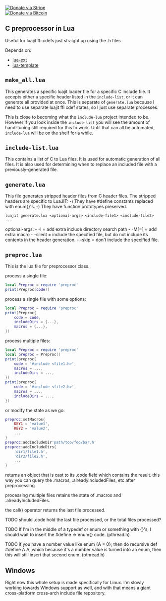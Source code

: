 [![Donate via Stripe](https://img.shields.io/badge/Donate-Stripe-green.svg)](https://buy.stripe.com/00gbJZ0OdcNs9zi288)<br>
[![Donate via Bitcoin](https://img.shields.io/badge/Donate-Bitcoin-green.svg)](bitcoin:37fsp7qQKU8XoHZGRQvVzQVP8FrEJ73cSJ)<br>

## C preprocessor in Lua

Useful for luajit ffi cdefs just straight up using the .h files

Depends on:
- [lua-ext](https://github.com/thenumbernine/lua-ext)
- [lua-template](https://github.com/thenumbernine/lua-template)

## `make_all.lua` ##

This generates a specific luajit loader file for a specific C include file.
It accepts either a specific header listed in the `include-list`, or it can generate all provided at once.
This is separate of `generate.lua` because I need to use separate luajit ffi cdef states, so I just use separate processes.

This is close to becoming what the `include-lua` project intended to be.
However if you look inside the `include-list` you will see the amount of hand-tuning still required for this to work.
Until that can all be automated, `include-lua` will be on the shelf for a while.

## `include-list.lua` ##

This contains a list of C to Lua files.
It is used for automatic generation of all files.
It is also used for determining when to replace an included file with a previously-generated file. 

## `generate.lua` ##

This file generates stripped header files from C header files.
The stripped headers are specific to LuaJIT:
-) They have #define constants replaced with enum{}'s.
-) They have function prototypes preserved.

`luajit generate.lua <optional-args> <include-file1> <include-file2> ...`

optional-args:
	- -I<include-dir> = add extra include directory search path
	- -M<macro-name>[=<macro-value>] = add extra macro
	- -silent <include-file> = include the specified file, but do not include its contents in the header generation.
	- -skip <include-file> = don't include the specified file.

## `preproc.lua` ##

This is the lua file for preprocessor class.

process a single file:
``` Lua
local Preproc = require 'preproc'
print(Preproc(code))
```

process a single file with some options:
``` Lua
local Preproc = require 'preproc'
print(Preproc{
	code = code,
	includeDirs = {...},
	macros = {...},
})
```

process multiple files:
``` Lua
local Preproc = require 'preproc'
local preproc = Preproc()
print(preproc{
	code = '#include <file1.h>',
	macros = ...,
	includeDirs = ...,
})
print(preproc{
	code = '#include <file2.h>',
	macros = ...,
	includeDirs = ...,
})

```

or modify the state as we go:
``` Lua
preproc:setMacros{
	KEY1 = 'value1',
	KEY2 = 'value2',
	...
}
preproc:addIncludeDir'path/too/foo/bar.h'
preproc:addIncludeDirs{
	'dir1/file1.h',
	'dir2/file2.h',
	...
}
```

returns an object that is cast to its .code field which contains the result.
this way you can query the .macros, .alreadyIncludedFiles, etc after preprocessing

processing multiple files retains the state of .macros and .alreadyIncludedFiles.

the call() operator returns the last file processed.

TODO should .code hold the last file processed, or the total files processed?

TODO If I'm in the middle of a typedef or enum or something with {}'s, I should wait to insert the #define => enum{} code.  (pthread.h)

TODO if you have a number value like enum {A = 0}; then do recursive def #define A A, which because it's a number value is turned into an enum, then this will still insert that second enum.  (pthread.h)

## Windows

Right now this whole setup is made specifically for Linux.
I'm slowly working towards Windows support as well, and with that means a giant cross-platform cross-arch include file repository.
